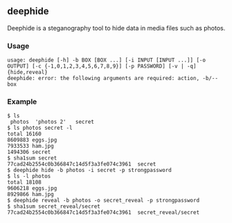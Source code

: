 ## deephide
Deephide is a steganography tool to hide data in media files such as photos.

### Usage
```
usage: deephide [-h] -b BOX [BOX ...] [-i INPUT [INPUT ...]] [-o OUTPUT] [-c {-1,0,1,2,3,4,5,6,7,8,9}] [-p PASSWORD] [-v | -q] {hide,reveal}
deephide: error: the following arguments are required: action, -b/--box
```

### Example
```
$ ls
 photos  'photos 2'   secret
$ ls photos secret -l
total 16160
8609883 eggs.jpg
7933533 ham.jpg
1494306 secret
$ sha1sum secret 
77cad24b2554c0b366847c14d5f3a3fe074c3961  secret
$ deephide hide -b photos -i secret -p strongpassword
$ ls -l photos
total 18108
9606218 eggs.jpg
8929866 ham.jpg
$ deephide reveal -b photos -o secret_reveal -p strongpassword
$ sha1sum secret_reveal/secret 
77cad24b2554c0b366847c14d5f3a3fe074c3961  secret_reveal/secret
```
